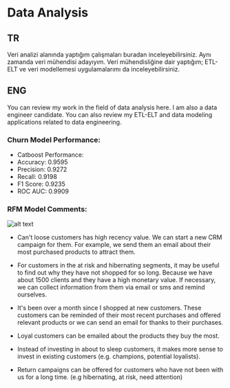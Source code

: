 # Data Analysis

## TR
Veri analizi alanında yaptığım çalışmaları buradan inceleyebilirsiniz. Aynı zamanda veri mühendisi adayıyım. Veri mühendisliğine dair yaptığım; ETL-ELT ve veri modellemesi uygulamalarımı da inceleyebilirsiniz.

## ENG
You can review my work in the field of data analysis here. I am also a data engineer candidate. You can also review my ETL-ELT and data modeling applications related to data engineering.

### Churn Model Performance:

- Catboost Performance:
- Accuracy: 0.9595
- Precision: 0.9272
- Recall: 0.9198
- F1 Score: 0.9235
- ROC AUC: 0.9909

### RFM Model Comments:
![alt text](image.png)

+ Can't loose customers has high recency value. We can start a new CRM campaign for them. For example, we send them an email about their most purchased products to attract them.

+ For customers in the at risk and hibernating segments, it may be useful to find out why they have not shopped for so long. Because we have about 1500 clients and they have a high monetary value. If necessary, we can collect information from them via email or sms and remind ourselves.

+ It's been over a month since I shopped at new customers. These customers can be reminded of their most recent purchases and offered relevant products or we can send an email for thanks to their purchases.

+ Loyal customers can be emailed about the products they buy the most.

+ Instead of investing in about to sleep customers, it makes more sense to invest in existing customers (e.g. champions, potential loyalists).

+ Return campaigns can be offered for customers who have not been with us for a long time. (e.g hibernating, at risk, need attention)